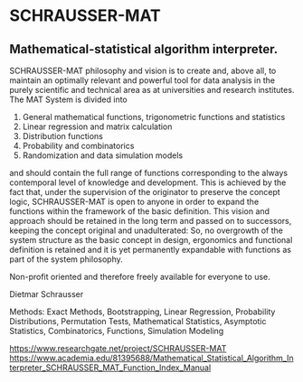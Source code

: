# SCHRAUSSER-MAT
## Mathematical-statistical algorithm interpreter.

SCHRAUSSER-MAT philosophy and vision is to create and, above all, to maintain an optimally relevant and powerful tool for data analysis in the purely scientific and technical area as at universities and research institutes.
The MAT System is divided into
1) General mathematical functions, trigonometric functions and statistics
2) Linear regression and matrix calculation
3) Distribution functions
4) Probability and combinatorics
5) Randomization and data simulation models

and should contain the full range of functions corresponding to the always contemporal level of knowledge and development. This is achieved by the fact that, under the supervision of the originator to preserve the concept logic, SCHRAUSSER-MAT is open to anyone in order to expand the functions within the framework of the basic definition. This vision and approach should be retained in the long term and passed on to successors, keeping the concept original and unadulterated:
So,
no overgrowth of the system structure as the basic concept in design, ergonomics and functional definition is retained
and
it is yet permanently expandable with functions as part of the system philosophy.

Non-profit oriented and therefore freely available for everyone to use.

Dietmar Schrausser

Methods: Exact Methods, Bootstrapping, Linear Regression, Probability Distributions, Permutation Tests, Mathematical Statistics, Asymptotic Statistics, Combinatorics, Functions, Simulation Modeling

https://www.researchgate.net/project/SCHRAUSSER-MAT
https://www.academia.edu/81395688/Mathematical_Statistical_Algorithm_Interpreter_SCHRAUSSER_MAT_Function_Index_Manual
